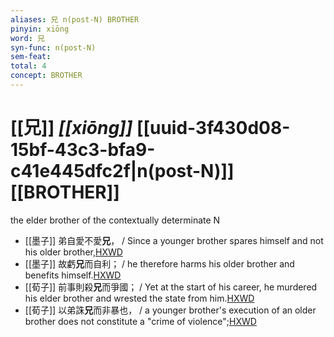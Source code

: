 ```yaml
---
aliases: 兄 n(post-N) BROTHER
pinyin: xiōng
word: 兄
syn-func: n(post-N)
sem-feat: 
total: 4
concept: BROTHER 
---
```

# [[兄]] *[[xiōng]]*  [[uuid-3f430d08-15bf-43c3-bfa9-c41e445dfc2f|n(post-N)]] [[BROTHER]]
the elder brother of the contextually determinate N
 - [[墨子]] 弟自愛不愛**兄**， / Since a younger brother spares himself and not his older brother,[HXWD](https://hxwd.org/textview.html?location=CH1a0938_CHANT_004-2a.10)
 - [[墨子]] 故虧**兄**而自利； / he therefore harms his older brother and benefits himself.[HXWD](https://hxwd.org/textview.html?location=CH1a0938_CHANT_004-2a.11)
 - [[荀子]] 前事則殺**兄**而爭國；
                     / Yet at the start of his career, he murdered his elder brother and wrested the state from him.[HXWD](https://hxwd.org/textview.html?location=KR3a0002_tls_007-1a.11)
 - [[荀子]] 以弟誅**兄**而非暴也，
                     / a younger brother's execution of an older brother does not constitute a "crime of violence";[HXWD](https://hxwd.org/textview.html?location=KR3a0002_tls_008-2a.15)